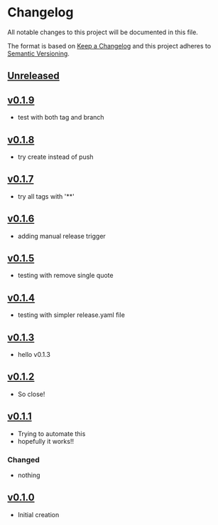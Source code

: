 # Changelog
All notable changes to this project will be documented in this file.

The format is based on [Keep a Changelog](http://keepachangelog.com/en/1.0.0/)
and this project adheres to [Semantic Versioning](http://semver.org/spec/v2.0.0.html).

## [Unreleased]

## [v0.1.9]
- test with both tag and branch

## [v0.1.8]
- try create instead of push

## [v0.1.7]
- try all tags with '**'

## [v0.1.6]
- adding manual release trigger

## [v0.1.5]
- testing with remove single quote

## [v0.1.4]
- testing with simpler release.yaml file

## [v0.1.3]
- hello v0.1.3

## [v0.1.2]
- So close!

## [v0.1.1]
- Trying to automate this
- hopefully it works!!

### Changed
- nothing

## [v0.1.0]
- Initial creation

[Unreleased]: https://github.com/xmidt-org/__PROJECT__/compare/v0.1.9..HEAD
[v0.1.9]: https://github.com/xmidt-org/__PROJECT__/compare/0.1.8...v0.1.9
[v0.1.8]: https://github.com/xmidt-org/__PROJECT__/compare/0.1.7...v0.1.8
[v0.1.7]: https://github.com/xmidt-org/__PROJECT__/compare/0.1.6...v0.1.7
[v0.1.6]: https://github.com/xmidt-org/__PROJECT__/compare/0.1.5...v0.1.6
[v0.1.5]: https://github.com/xmidt-org/__PROJECT__/compare/0.1.4...v0.1.5
[v0.1.4]: https://github.com/xmidt-org/__PROJECT__/compare/0.1.3...v0.1.4
[v0.1.3]: https://github.com/xmidt-org/__PROJECT__/compare/0.1.2...v0.1.3
[v0.1.2]: https://github.com/xmidt-org/__PROJECT__/compare/0.1.1...v0.1.2
[v0.1.1]: https://github.com/xmidt-org/__PROJECT__/compare/0.1.0...v0.1.1
[v0.1.0]: https://github.com/xmidt-org/__PROJECT__/compare/0.0.0...v0.1.0
